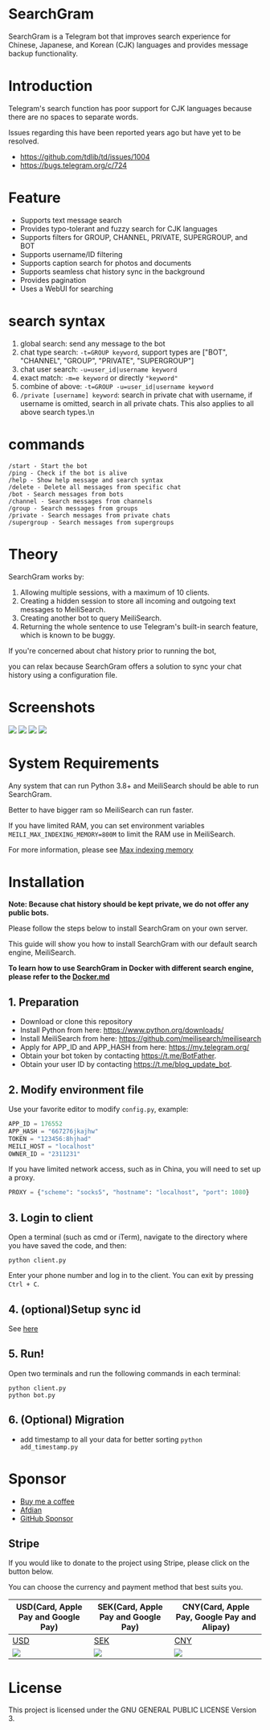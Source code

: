 # SearchGram

SearchGram is a Telegram bot that improves search experience for Chinese, Japanese, and Korean (CJK) languages and
provides message backup functionality.

# Introduction

Telegram's search function has poor support for CJK languages because there are no spaces to separate words.

Issues regarding this have been reported years ago but have yet to be resolved.

* https://github.com/tdlib/td/issues/1004
* https://bugs.telegram.org/c/724

# Feature

* Supports text message search
* Provides typo-tolerant and fuzzy search for CJK languages
* Supports filters for GROUP, CHANNEL, PRIVATE, SUPERGROUP, and BOT
* Supports username/ID filtering
* Supports caption search for photos and documents
* Supports seamless chat history sync in the background
* Provides pagination
* Uses a WebUI for searching

# search syntax

1. global search: send any message to the bot
2. chat type search: `-t=GROUP keyword`, support types are ["BOT", "CHANNEL", "GROUP", "PRIVATE", "SUPERGROUP"]
3. chat user search: `-u=user_id|username keyword`
4. exact match: `-m=e keyword` or directly `"keyword"`
5. combine of above: `-t=GROUP -u=user_id|username keyword`
6. `/private [username] keyword`: search in private chat with username, if username is omitted, search in all private
   chats. This also applies to all above search types.\n

# commands

```shell
/start - Start the bot
/ping - Check if the bot is alive
/help - Show help message and search syntax
/delete - Delete all messages from specific chat
/bot - Search messages from bots
/channel - Search messages from channels
/group - Search messages from groups
/private - Search messages from private chats
/supergroup - Search messages from supergroups
```

# Theory

SearchGram works by:

1. Allowing multiple sessions, with a maximum of 10 clients.
2. Creating a hidden session to store all incoming and outgoing text messages to MeiliSearch.
3. Creating another bot to query MeiliSearch.
4. Returning the whole sentence to use Telegram's built-in search feature, which is known to be buggy.

If you're concerned about chat history prior to running the bot,

you can relax because SearchGram offers a solution to sync your chat history using a configuration file.

# Screenshots

![](assets/1.png)
![](assets/2.png)
![](assets/3.png)
![](assets/4.png)

# System Requirements

Any system that can run Python 3.8+ and MeiliSearch should be able to run SearchGram.

Better to have bigger ram so MeiliSearch can run faster.

If you have limited RAM, you can set environment variables `MEILI_MAX_INDEXING_MEMORY=800M` to limit the RAM use in
MeiliSearch.

For more information, please
see [Max indexing memory](https://www.meilisearch.com/docs/learn/configuration/instance_options#max-indexing-memory)

# Installation

**Note: Because chat history should be kept private, we do not offer any public bots.**

Please follow the steps below to install SearchGram on your own server.

This guide will show you how to install SearchGram with our default search engine, MeiliSearch.

**To learn how to use SearchGram in Docker with different search engine, please refer to the [Docker.md](Docker.md)**

## 1. Preparation

* Download or clone this repository
* Install Python from here: https://www.python.org/downloads/
* Install MeiliSearch from here: https://github.com/meilisearch/meilisearch
* Apply for APP_ID and APP_HASH from here: https://my.telegram.org/
* Obtain your bot token by contacting https://t.me/BotFather.
* Obtain your user ID by contacting https://t.me/blog_update_bot.

## 2. Modify environment file

Use your favorite editor to modify `config.py`, example:

```python
APP_ID = 176552
APP_HASH = "667276jkajhw"
TOKEN = "123456:8hjhad"
MEILI_HOST = "localhost"
OWNER_ID = "2311231"
```

If you have limited network access, such as in China, you will need to set up a proxy.

```python
PROXY = {"scheme": "socks5", "hostname": "localhost", "port": 1080}
```

## 3. Login to client

Open a terminal (such as cmd or iTerm), navigate to the directory where you have saved the code, and then:

```shell
python client.py
```

Enter your phone number and log in to the client. You can exit by pressing `Ctrl + C`.

## 4. (optional)Setup sync id

See [here](Docker.md#6-optionalsetup-sync-id)

## 5. Run!

Open two terminals and run the following commands in each terminal:

```shell
python client.py
python bot.py
```

## 6. (Optional) Migration

* add timestamp to all your data for better sorting `python add_timestamp.py`

# Sponsor

* [Buy me a coffee](https://www.buymeacoffee.com/bennythink)
* [Afdian](https://afdian.net/@BennyThink)
* [GitHub Sponsor](https://github.com/sponsors/BennyThink)

## Stripe

If you would like to donate to the project using Stripe, please click on the button below.

You can choose the currency and payment method that best suits you.

| USD(Card, Apple Pay and Google Pay)              | SEK(Card, Apple Pay and Google Pay)              | CNY(Card, Apple Pay, Google Pay and Alipay)      |
|--------------------------------------------------|--------------------------------------------------|--------------------------------------------------|
| [USD](https://buy.stripe.com/cN203sdZB98RevC3cd) | [SEK](https://buy.stripe.com/bIYbMa9JletbevCaEE) | [CNY](https://buy.stripe.com/dR67vU4p13Ox73a6oq) |
| ![](assets/USD.png)                              | ![](assets/SEK.png)                              | ![](assets/CNY.png)                              |

# License

This project is licensed under the GNU GENERAL PUBLIC LICENSE Version 3.
